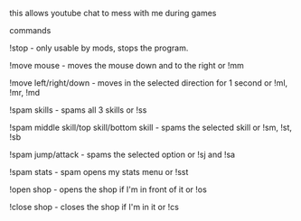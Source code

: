 this allows youtube chat to mess with me during games

commands

!stop - only usable by mods, stops the program.

!move mouse - moves the mouse down and to the right
or !mm

!move left/right/down - moves in the selected direction for 1 second
or !ml, !mr, !md

!spam skills - spams all 3 skills
or !ss

!spam middle skill/top skill/bottom skill - spams the selected skill
or !sm, !st, !sb

!spam jump/attack - spams the selected option
or !sj and !sa

!spam stats - spam opens my stats menu
or !sst

!open shop - opens the shop if I'm in front of it
or !os

!close shop - closes the shop if I'm in it
or !cs